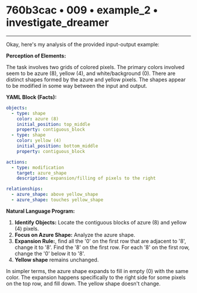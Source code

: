 # 760b3cac • 009 • example_2 • investigate_dreamer

---
Okay, here's my analysis of the provided input-output example:

**Perception of Elements:**

The task involves two grids of colored pixels. The primary colors involved seem to be azure (8), yellow (4), and white/background (0). There are distinct shapes formed by the azure and yellow pixels. The shapes appear to be modified in some way between the input and output.

**YAML Block (Facts):**



```yaml
objects:
  - type: shape
    color: azure (8)
    initial_position: top_middle
    property: contiguous_block
  - type: shape
    color: yellow (4)
    initial_position: bottom_middle
    property: contiguous_block

actions:
  - type: modification
    target: azure_shape
    description: expansion/filling of pixels to the right

relationships:
  - azure_shape: above yellow_shape
  - azure_shape: touches yellow_shape

```



**Natural Language Program:**

1.  **Identify Objects:** Locate the contiguous blocks of azure (8) and yellow (4) pixels.
2.  **Focus on Azure Shape:** Analyze the azure shape.
3.  **Expansion Rule:**, find all the '0' on the first row that are adjacent to '8', change it to '8'. Find the '8' on the first row. For each '8' on the first row, change the '0' below it to '8'.
4.  **Yellow shape** remains unchanged.

In simpler terms, the azure shape expands to fill in empty (0) with the same color. The expansion happens specifically to the right side for some pixels on the top row, and fill down. The yellow shape doesn't change.

